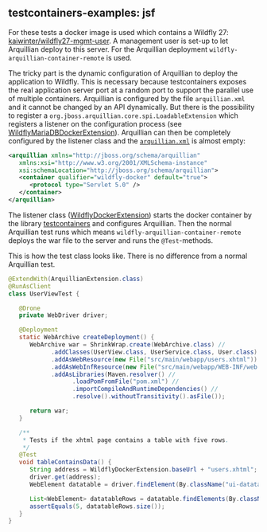 ## testcontainers-examples: jsf

For these tests a docker image is used which contains a Wildfly 27: [kaiwinter/wildfly27-mgmt-user](https://github.com/kaiwinter/wildfly27-mariadb/pkgs/container/wildfly27-mgmt-user).
A management user is set-up to let Arquillian deploy to this server.
For the Arquillian deployment `wildfly-arquillian-container-remote` is used. 

The tricky part is the dynamic configuration of Arquillian to deploy the application to Wildfly.
This is necessary because testcontainers exposes the real application server port at a random port to support the parallel use of multiple containers.
Arquillian is configured by the file `arquillian.xml` and it cannot be changed by an API dynamically.
But there is the possibility to register a `org.jboss.arquillian.core.spi.LoadableExtension` which registers a listener on the configuration process (see [WildflyMariaDBDockerExtension](https://github.com/kaiwinter/testcontainers-examples/blob/master/jsf/src/test/java/com/github/kaiwinter/testsupport/arquillian/WildflyDockerExtension.java)).
Arquillian can then be completely configured by the listener class and the [`arquillian.xml`](https://github.com/kaiwinter/testcontainers-examples/blob/master/jsf/src/test/resources/arquillian.xml) is almost empty:
```xml
<arquillian xmlns="http://jboss.org/schema/arquillian" 
   xmlns:xsi="http://www.w3.org/2001/XMLSchema-instance"
   xsi:schemaLocation="http://jboss.org/schema/arquillian">
   <container qualifier="wildfly-docker" default="true">
      <protocol type="Servlet 5.0" />
   </container>
</arquillian>
```
The listener class ([WildflyDockerExtension](https://github.com/kaiwinter/testcontainers-examples/blob/master/jsf/src/test/java/com/github/kaiwinter/testsupport/arquillian/WildflyDockerExtension.java)) starts the docker container by the library [testcontainers](https://github.com/testcontainers/testcontainers-java) and configures Arquillian. Then the normal Arquillian test runs which means `wildfly-arquillian-container-remote` deploys the war file to the server and runs the `@Test`-methods.

This is how the test class looks like. There is no difference from a normal Arquillian test. 

```java
@ExtendWith(ArquillianExtension.class)
@RunAsClient
class UserViewTest {

   @Drone
   private WebDriver driver;

   @Deployment
   static WebArchive createDeployment() {
      WebArchive war = ShrinkWrap.create(WebArchive.class) //
            .addClasses(UserView.class, UserService.class, User.class) //
            .addAsWebResource(new File("src/main/webapp/users.xhtml"))
            .addAsWebInfResource(new File("src/main/webapp/WEB-INF/web.xml")) //
            .addAsLibraries(Maven.resolver() //
                  .loadPomFromFile("pom.xml") //
                  .importCompileAndRuntimeDependencies() //
                  .resolve().withoutTransitivity().asFile());

      return war;
   }

   /**
    * Tests if the xhtml page contains a table with five rows.
    */
   @Test
   void tableContainsData() {
      String address = WildflyDockerExtension.baseUrl + "users.xhtml";
      driver.get(address);
      WebElement datatable = driver.findElement(By.className("ui-datatable-data"));

      List<WebElement> datatableRows = datatable.findElements(By.className("ui-widget-content"));
      assertEquals(5, datatableRows.size());
   }
}
```